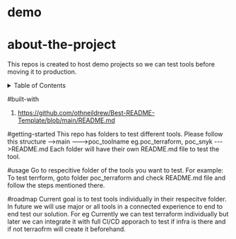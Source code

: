 # demo

# about-the-project
This repos is created to host demo projects so we can test tools before moving it to production. 


<!-- TABLE OF CONTENTS -->
<details>
  <summary>Table of Contents</summary>
  <ol>
    <li>
      <a href="#about-the-project">About The Project</a>
      <ul>
        <li><a href="#built-with">Built With</a></li>
      </ul>
    </li>
    <li>
      <a href="#getting-started">Getting Started</a>
      <ul>
        <li><a href="#prerequisites">Prerequisites</a></li>
        <li><a href="#installation">Installation</a></li>
      </ul>
    </li>
    <li><a href="#usage">Usage</a></li>
    <li><a href="#roadmap">Roadmap</a></li>
    <li><a href="#contributing">Contributing</a></li>
    <li><a href="#license">License</a></li>
    <li><a href="#contact">Contact</a></li>
    <li><a href="#acknowledgments">Acknowledgments</a></li>
  </ol>
</details>


#built-with
1. https://github.com/othneildrew/Best-README-Template/blob/main/README.md

#getting-started
This repo has folders to test different tools. 
Please follow this structure
-->main 
--->poc_toolname eg.poc_terraform, poc_snyk
--->README.md
Each folder will have their own README.md file to test the tool. 

#usage
Go to respecitive folder of the tools you want to test. 
For example: To test terrform, goto folder poc_terraform and check README.md file and follow the steps mentioned there. 

#roadmap
Current goal is to test tools individually in their respecitve folder. In future we will use major or all tools in a connected experience to end to end test our solution. 
For eg Currently we can test terraform individually but later we can integrate it with full CI/CD apporach to test if infra is there and if not terraofrm will create it beforehand. 




